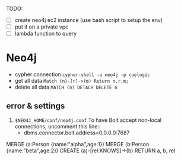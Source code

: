 TODO:

- [ ] create neo4j ec2 instance (use bash script to setup the env) 
- [ ] put it on a private vpc
- [ ] lambda function to query 

# Neo4j 
* cypher connection `cypher-shell -u neo4j -p cuelogic`
* get all data `Match (n)-[r]->(m) Return n,r,m;`
* delete all data `MATCH (n) DETACH DELETE n`

## error & settings

1. `$NEO4J_HOME/conf/neo4j.conf` To have Bolt accept non-local connections, uncomment this line::
   * dbms.connector.bolt.address=0.0.0.0:7687



MERGE (a:Person {name:"alpha",age:1}) 
MERGE (b:Person {name:"beta",age:2})
CREATE  (a)-[rel:KNOWS]->(b) 
RETURN a, b, rel